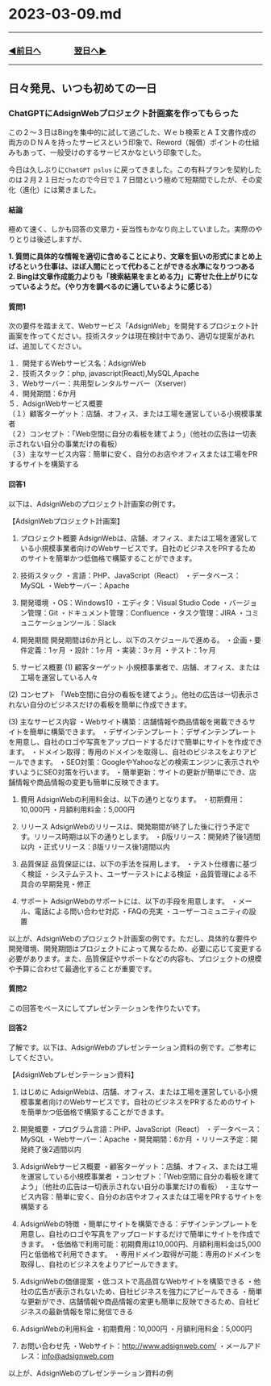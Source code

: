 # 2023-03-09.md

---

### [◀️前日へ](https://github.com/yuasys/chatty-journal/blob/main/2023/03/2023-03-08.md)&emsp;&emsp;&emsp;&emsp;[翌日へ▶️](https://github.com/yuasys/chatty-journal/blob/main/2023/03/2023-03-10.md)

---

## 日々発見、いつも初めての一日

### ChatGPTにAdsignWebプロジェクト計画案を作ってもらった

この２～３日はBingを集中的に試して過ごした、Ｗｅｂ検索とＡＩ文書作成の両方のＤＮＡを持ったサービスという印象で、Reword（報償）ポイントの仕組みもあって、一般受けのするサービスかなという印象でした。

今日は久しぶりに`ChatGPT pslus` に戻ってきました。この有料プランを契約したのは２月２１日だったので今日で１７日間という極めて短期間でしたが、その変化（進化）には驚きました。

#### 結論

極めて速く、しかも回答の文章力・妥当性もかなり向上していました。実際のやりとりは後述しますが、

**1. 質問に具体的な情報を適切に含めることにより、文章を狙いの形式にまとめ上げるという仕事は、ほぼ人間にとって代わることができる水準になりつつある**  
**2. Bingは文章作成能力よりも「検索結果をまとめる力」に寄せた仕上がりになっているようだ。（やり方を調べるのに適しているように感じる）**

#### 質問1

次の要件を踏まえて、Webサービス「AdsignWeb」を開発するプロジェクト計画案を作ってください。技術スタックは現在検討中であり、適切な提案があれば、追加してください。

１．開発するWebサービス名：AdsignWeb  
２．技術スタック：php, javascript(React),MySQL,Apache  
３．Webサーバー：共用型レンタルサーバー（Xserver)  
４．開発期間：6か月  
５．AdsignWebサービス概要  
（１）顧客ターゲット：店舗、オフィス、または工場を運営している小規模事業者  
（２）コンセプト：「Web空間に自分の看板を建てよう」（他社の広告は一切表示されない自分の事業だけの看板）  
（３）主なサービス内容：簡単に安く、自分のお店やオフィスまたは工場をPRするサイトを構築する  

#### 回答1

以下は、AdsignWebのプロジェクト計画案の例です。

【AdsignWebプロジェクト計画案】

1. プロジェクト概要
AdsignWebは、店舗、オフィス、または工場を運営している小規模事業者向けのWebサービスです。自社のビジネスをPRするためのサイトを簡単かつ低価格で構築することができます。

1. 技術スタック
・言語：PHP、JavaScript（React）
・データベース：MySQL
・Webサーバー：Apache

1. 開発環境
・OS：Windows10
・エディタ：Visual Studio Code
・バージョン管理：Git
・ドキュメント管理：Confluence
・タスク管理：JIRA
・コミュニケーションツール：Slack

1. 開発期間
開発期間は6か月とし、以下のスケジュールで進める。
・企画・要件定義：1ヶ月
・設計：1ヶ月
・実装：3ヶ月
・テスト：1ヶ月

1. サービス概要
(1) 顧客ターゲット
小規模事業者で、店舗、オフィス、または工場を運営している人々

(2) コンセプト
「Web空間に自分の看板を建てよう」。他社の広告は一切表示されない自分のビジネスだけの看板を簡単に作成できます。

(3) 主なサービス内容
・Webサイト構築：店舗情報や商品情報を掲載できるサイトを簡単に構築できます。
・デザインテンプレート：デザインテンプレートを用意し、自社のロゴや写真をアップロードするだけで簡単にサイトを作成できます。
・ドメイン取得：専用のドメインを取得し、自社のビジネスをよりアピールできます。
・SEO対策：GoogleやYahooなどの検索エンジンに表示されやすいようにSEO対策を行います。
・簡単更新：サイトの更新が簡単にでき、店舗情報や商品情報の変更も簡単に反映できます。

1. 費用
AdsignWebの利用料金は、以下の通りとなります。
・初期費用：10,000円
・月額利用料金：5,000円

1. リリース
AdsignWebのリリースは、開発期間が終了した後に行う予定です。リリース時期は以下の通りとします。
・β版リリース：開発終了後1週間以内
・正式リリース：β版リリース後1週間以内

1. 品質保証
品質保証には、以下の手法を採用します。
・テスト仕様書に基づく検証
・システムテスト、ユーザーテストによる検証
・品質管理による不具合の早期発見・修正

1. サポート
AdsignWebのサポートには、以下の手段を用意します。
・メール、電話による問い合わせ対応
・FAQの充実
・ユーザーコミュニティの設置

以上が、AdsignWebのプロジェクト計画案の例です。ただし、具体的な要件や開発環境、開発期間はプロジェクトによって異なるため、必要に応じて変更する必要があります。また、品質保証やサポートなどの内容も、プロジェクトの規模や予算に合わせて最適化することが重要です。

#### 質問2

この回答をベースにしてプレゼンテーションを作りたいです。

#### 回答2

了解です。以下は、AdsignWebのプレゼンテーション資料の例です。ご参考にしてください。

【AdsignWebプレゼンテーション資料】

1. はじめに
AdsignWebは、店舗、オフィス、または工場を運営している小規模事業者向けのWebサービスです。自社のビジネスをPRするためのサイトを簡単かつ低価格で構築することができます。

1. 開発概要
・プログラム言語：PHP、JavaScript（React）
・データベース：MySQL
・Webサーバー：Apache
・開発期間：6か月
・リリース予定：開発終了後2週間以内

1. AdsignWebサービス概要
・顧客ターゲット：店舗、オフィス、または工場を運営している小規模事業者
・コンセプト：「Web空間に自分の看板を建てよう」（他社の広告は一切表示されない自分の事業だけの看板）
・主なサービス内容：簡単に安く、自分のお店やオフィスまたは工場をPRするサイトを構築する

1. AdsignWebの特徴
・簡単にサイトを構築できる：デザインテンプレートを用意し、自社のロゴや写真をアップロードするだけで簡単にサイトを作成できます。
・低価格で利用可能：初期費用は10,000円、月額利用料金は5,000円と低価格で利用できます。
・専用ドメイン取得が可能：専用のドメインを取得し、自社のビジネスをよりアピールできます。

1. AdsignWebの価値提案
・低コストで高品質なWebサイトを構築できる
・他社の広告が表示されないため、自社ビジネスを強力にアピールできる
・簡単な更新ができ、店舗情報や商品情報の変更も簡単に反映できるため、自社ビジネスの最新情報を常に発信できる

1. AdsignWebの利用料金
・初期費用：10,000円
・月額利用料金：5,000円

1. お問い合わせ先
・Webサイト：http://www.adsignweb.com/
・メールアドレス：info@adsignweb.com

以上が、AdsignWebのプレゼンテーション資料の例
